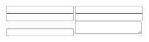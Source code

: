 <form name="approved-comments">
  <input type="url" name="url">
  <input type="text" name="path">
  <input type="text" name="received">
  <input type="text" name="name" id="name">
  <input type="email" name="email" id="email">
  <textarea name="comment" id="comment"></textarea>
</form>

